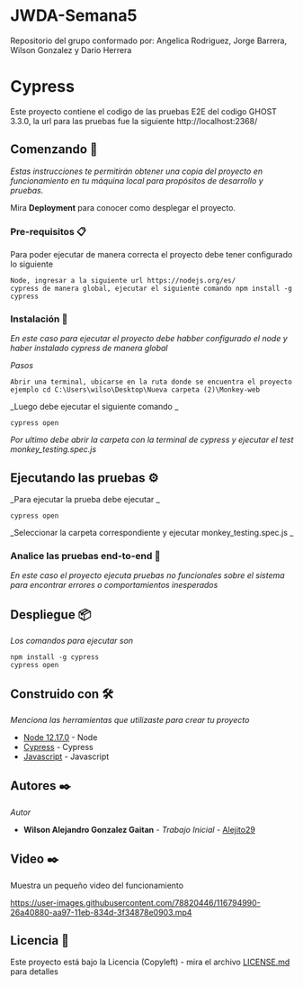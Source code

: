 # JWDA-Semana5
Repositorio del grupo conformado por: Angelica Rodriguez, Jorge Barrera, Wilson Gonzalez y Dario Herrera


# Cypress 

Este proyecto contiene el codigo de las pruebas E2E del codigo  GHOST 3.3.0, la url  para las pruebas fue la siguiente http://localhost:2368/

## Comenzando 🚀

_Estas instrucciones te permitirán obtener una copia del proyecto en funcionamiento en tu máquina local para propósitos de desarrollo y pruebas._

Mira **Deployment** para conocer como desplegar el proyecto.


### Pre-requisitos 📋

Para poder ejecutar de manera correcta el proyecto debe tener configurado lo siguiente 

```
Node, ingresar a la siguiente url https://nodejs.org/es/
cypress de manera global, ejecutar el siguiente comando npm install -g cypress
```

### Instalación 🔧

_En este caso para ejecutar el proyecto debe habber configurado el node y haber instalado cypress de manera global_

_Pasos_

```
Abrir una terminal, ubicarse en la ruta donde se encuentra el proyecto ejemplo cd C:\Users\wilso\Desktop\Nueva carpeta (2)\Monkey-web
```

_Luego debe ejecutar el siguiente comando _

```
cypress open
```

_Por ultimo debe  abrir la carpeta con la terminal de cypress y ejecutar el test monkey_testing.spec.js_

## Ejecutando las pruebas ⚙️

_Para ejecutar la prueba debe ejecutar  _

```
cypress open
```

_Seleccionar la carpeta correspondiente  y ejecutar   monkey_testing.spec.js _



### Analice las pruebas end-to-end 🔩

_En este caso el proyecto ejecuta pruebas no funcionales sobre el sistema para encontrar errores o comportamientos inesperados_


## Despliegue 📦

_Los comandos para ejecutar son_

```
npm install -g cypress
cypress open
```

## Construido con 🛠️

_Menciona las herramientas que utilizaste para crear tu proyecto_

* [Node 12.17.0](https://nodejs.org/es/download/releases/) - Node
* [Cypress](https://www.cypress.io/) - Cypress
* [Javascript](https://developer.mozilla.org/es/docs/Web/JavaScript) - Javascript

## Autores ✒️

_Autor_

* **Wilson Alejandro Gonzalez Gaitan** - *Trabajo Inicial* - [Alejito29](https://github.com/Alejito29)

## Video ✒️

Muestra un pequeño video del funcionamiento


https://user-images.githubusercontent.com/78820446/116794990-26a40880-aa97-11eb-834d-3f34878e0903.mp4



## Licencia 📄

Este proyecto está bajo la Licencia (Copyleft) - mira el archivo [LICENSE.md](LICENSE.md) para detalles

